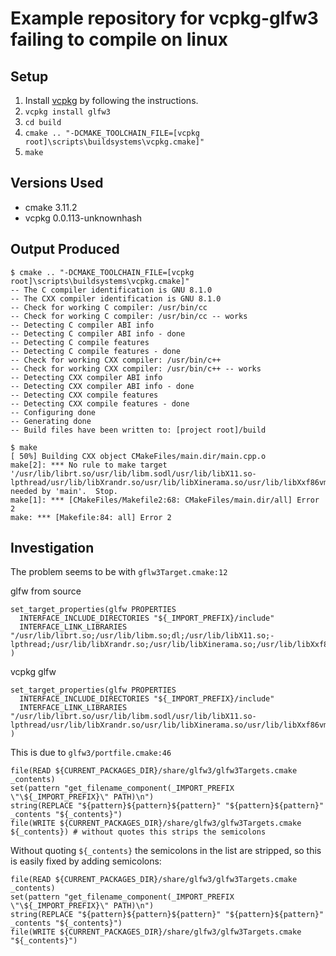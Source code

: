 # Example repository for vcpkg-glfw3 failing to compile on linux

## Setup

1. Install [vcpkg](https://github.com/Microsoft/vcpkg) by following the instructions.
1. `vcpkg install glfw3`
1. `cd build`
1. `cmake .. "-DCMAKE_TOOLCHAIN_FILE=[vcpkg root]\scripts\buildsystems\vcpkg.cmake]"`
1. `make`

## Versions Used

* cmake 3.11.2
* vcpkg 0.0.113-unknownhash

## Output Produced

```
$ cmake .. "-DCMAKE_TOOLCHAIN_FILE=[vcpkg root]\scripts\buildsystems\vcpkg.cmake]"
-- The C compiler identification is GNU 8.1.0
-- The CXX compiler identification is GNU 8.1.0
-- Check for working C compiler: /usr/bin/cc
-- Check for working C compiler: /usr/bin/cc -- works
-- Detecting C compiler ABI info
-- Detecting C compiler ABI info - done
-- Detecting C compile features
-- Detecting C compile features - done
-- Check for working CXX compiler: /usr/bin/c++
-- Check for working CXX compiler: /usr/bin/c++ -- works
-- Detecting CXX compiler ABI info
-- Detecting CXX compiler ABI info - done
-- Detecting CXX compile features
-- Detecting CXX compile features - done
-- Configuring done
-- Generating done
-- Build files have been written to: [project root]/build
```

```
$ make
[ 50%] Building CXX object CMakeFiles/main.dir/main.cpp.o
make[2]: *** No rule to make target '/usr/lib/librt.so/usr/lib/libm.sodl/usr/lib/libX11.so-lpthread/usr/lib/libXrandr.so/usr/lib/libXinerama.so/usr/lib/libXxf86vm.so/usr/lib/libXcursor.so', needed by 'main'.  Stop.
make[1]: *** [CMakeFiles/Makefile2:68: CMakeFiles/main.dir/all] Error 2
make: *** [Makefile:84: all] Error 2
```

## Investigation

The problem seems to be with `gflw3Target.cmake:12`

glfw from source
```
set_target_properties(glfw PROPERTIES
  INTERFACE_INCLUDE_DIRECTORIES "${_IMPORT_PREFIX}/include"
  INTERFACE_LINK_LIBRARIES "/usr/lib/librt.so;/usr/lib/libm.so;dl;/usr/lib/libX11.so;-lpthread;/usr/lib/libXrandr.so;/usr/lib/libXinerama.so;/usr/lib/libXxf86vm.so;/usr/lib/libXcursor.so"
)
```
vcpkg glfw
```
set_target_properties(glfw PROPERTIES
  INTERFACE_INCLUDE_DIRECTORIES "${_IMPORT_PREFIX}/include"
  INTERFACE_LINK_LIBRARIES "/usr/lib/librt.so/usr/lib/libm.sodl/usr/lib/libX11.so-lpthread/usr/lib/libXrandr.so/usr/lib/libXinerama.so/usr/lib/libXxf86vm.so/usr/lib/libXcursor.so"
)
```

This is due to `glfw3/portfile.cmake:46`
```
file(READ ${CURRENT_PACKAGES_DIR}/share/glfw3/glfw3Targets.cmake _contents)
set(pattern "get_filename_component(_IMPORT_PREFIX \"\${_IMPORT_PREFIX}\" PATH)\n")
string(REPLACE "${pattern}${pattern}${pattern}" "${pattern}${pattern}" _contents "${_contents}")
file(WRITE ${CURRENT_PACKAGES_DIR}/share/glfw3/glfw3Targets.cmake ${_contents}) # without quotes this strips the semicolons
```
Without quoting `${_contents}` the semicolons in the list are stripped, so this is easily fixed by adding semicolons:

```
file(READ ${CURRENT_PACKAGES_DIR}/share/glfw3/glfw3Targets.cmake _contents)
set(pattern "get_filename_component(_IMPORT_PREFIX \"\${_IMPORT_PREFIX}\" PATH)\n")
string(REPLACE "${pattern}${pattern}${pattern}" "${pattern}${pattern}" _contents "${_contents}")
file(WRITE ${CURRENT_PACKAGES_DIR}/share/glfw3/glfw3Targets.cmake "${_contents}")
```
